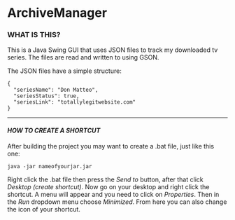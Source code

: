 # ArchiveManager

<h3> WHAT IS THIS? </h3>

<p> This is a Java Swing GUI that uses JSON files to track my downloaded tv series. The files are read and written to using GSON.

The JSON files have a simple structure: </p>

```
{
  "seriesName": "Don Matteo",
  "seriesStatus": true,
  "seriesLink": "totallylegitwebsite.com"
}
```

---


<h4><i> HOW TO CREATE A SHORTCUT </i></h4>

<p> After building the project you may want to create a .bat file, just like this one: </p>

```
java -jar nameofyourjar.jar
```

<p> Right click the .bat file then press the <i>Send to</i> button, after that click <i>Desktop (create shortcut)</i>.
Now go on your desktop and right click the shortcut. A menu will appear and you need to click on <i>Properties</i>. Then in the <i>Run</i> dropdown menu choose <i>Minimized</i>. From here you can also change the icon of your shortcut. </p>
